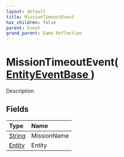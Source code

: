 ```yaml
---
layout: default
title: MissionTimeoutEvent
has_children: false
parent: Event
grand_parent: Game Reflection
---
```

# MissionTimeoutEvent( [ EntityEventBase ](/docs/game-reflection/events/entity_event_base) )
Description 

## Fields

| Type | Name |
|:-------------|:--------------|
| [String](/docs/game-reflection/components/string) | MissionName |
| [Entity](/docs/game-reflection/classes/entity) | Entity |

